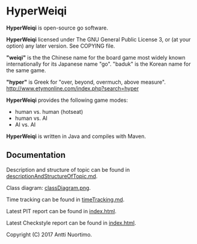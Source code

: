 # HyperWeiqi

**HyperWeiqi** is open-source go software.

**HyperWeiqi** licensed under The GNU General Public License 3, or
(at your option) any later version. See COPYING file.

**"weiqi"** is the the Chinese name for the board game most widely known
internationally for its Japanese name "go". "baduk" is the Korean name
for the same game.

**"hyper"** is Greek for "over, beyond, overmuch, above measure".
http://www.etymonline.com/index.php?search=hyper

**HyperWeiqi** provides the following game modes:
* human vs. human (hotseat)
* human vs. AI
* AI vs. AI

**HyperWeiqi** is written in Java and compiles with Maven.

## Documentation

Description and structure of topic can be found in
[descriptionAndStructureOfTopic.md](documentation/descriptionAndStructureOfTopic.md).

Class diagram:
[classDiagram.png](documentation/classDiagram.png).

Time tracking can be found in
[timeTracking.md](documentation/timeTracking.md).

Latest PIT report can be found in
[index.html](https://htmlpreview.github.io/?https://github.com/nrz/hyperweiqi/blob/master/documentation/pit/201702171704/index.html).

Latest Checkstyle report can be found in
[index.html](https://htmlpreview.github.io/?https://github.com/nrz/hyperweiqi/blob/master/documentation/checkstyle/201702171704/checkstyle.html).

Copyright (C) 2017 Antti Nuortimo.

